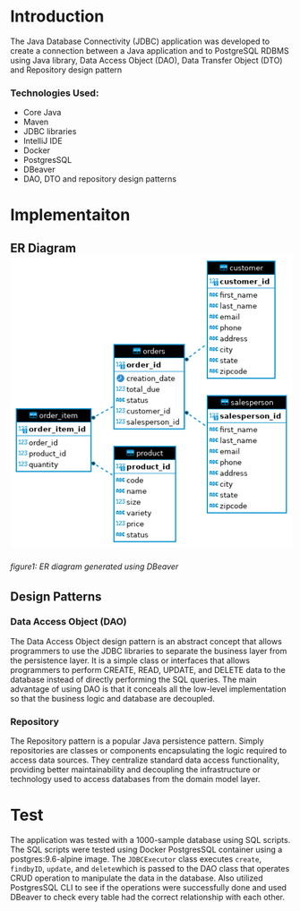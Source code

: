 # Introduction
The Java Database Connectivity (JDBC) application was developed to create a connection between a Java application and 
to PostgreSQL RDBMS using Java library, Data Access Object (DAO), Data Transfer Object (DTO) and Repository design pattern

### Technologies Used:
- Core Java
- Maven
- JDBC libraries
- IntelliJ IDE
- Docker
- PostgresSQL
- DBeaver
- DAO, DTO and repository design patterns 

# Implementaiton
## ER Diagram![jdbc_er_diagram](./assets/jdbc_er_diagram.png?raw=true)
###### figure1: ER diagram generated using DBeaver

## Design Patterns

### Data Access Object (DAO)
The Data Access Object design pattern is an abstract concept that allows programmers to use the JDBC libraries to separate the business layer from the persistence layer.
It is a simple class or interfaces that allows programmers to perform CREATE, READ, UPDATE, and DELETE data to the database instead of directly performing
the SQL queries. The main advantage of using DAO is that it conceals all the low-level implementation so that the business logic and database are decoupled.
### Repository 
The Repository pattern is a popular Java persistence pattern. Simply repositories are classes or components encapsulating the logic required to access data sources. 
They centralize standard data access functionality, providing better maintainability and decoupling the infrastructure 
or technology used to access databases from the domain model layer.

# Test
The application was tested with a 1000-sample database using SQL scripts. 
The SQL scripts were tested using Docker PostgresSQL container using a postgres:9.6-alpine image.
The ``JDBCExecutor`` class executes ``create``, ``findbyID``, ``update``, and ``delete``which is passed to the DAO class
that operates CRUD operation to manipulate the data in the database. Also utilized PostgresSQL CLI to see if the operations were successfully done and used
DBeaver to check every table had the correct relationship with each other.